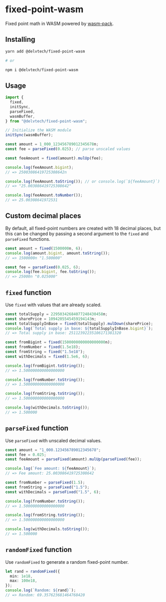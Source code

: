 # fixed-point-wasm

Fixed point math in WASM powered by [wasm-pack](https://github.com/rustwasm/wasm-pack).

## Installing

```sh
yarn add @delvtech/fixed-point-wasm

# or

npm i @delvtech/fixed-point-wasm
```

## Usage

```ts
import {
  fixed,
  initSync,
  parseFixed,
  wasmBuffer,
} from "@delvtech/fixed-point-wasm";

// Initialize the WASM module
initSync(wasmBuffer);

const amount = 1_000_123456789012345678n;
const fee = parseFixed(0.025); // parse unscaled values

const feeAmount = fixed(amount).mulUp(fee);

console.log(feeAmount.bigint);
// => 25003086419725308642n

console.log(feeAmount.toString()); // or console.log(`${feeAmount}`)
// => "25.003086419725308642"

console.log(feeAmount.toNumber());
// => 25.00308641972531
```

## Custom decimal places

By default, all fixed-point numbers are created with 18 decimal places, but this can be changed by passing a second argument to the `fixed` and `parseFixed` functions.

```ts
const amount = fixed(1500000n, 6);
console.log(amount.bigint, amount.toString());
// => 1500000n "1.500000"

const fee = parseFixed(0.025, 6);
console.log(fee.bigint, fee.toString());
// => 25000n "0.025000"
```

## `fixed` function

Use `fixed` with values that are already scaled.

```ts
const totalSupply = 22950342684077248430458n;
const sharePrice = 1094205545459194143n;
const totalSupplyInBase = fixed(totalSupply).mulDown(sharePrice);
console.log(`Total supply in base: ${totalSupplyInBase.bigint}`);
// => Total supply in base: 25112392235106171381320
```

```ts
const fromBigint = fixed(1500000000000000000n);
const fromNumber = fixed(1.5e18);
const fromString = fixed("1.5e18");
const withDecimals = fixed(1.5e6, 6);

console.log(fromBigint.toString());
// => 1.500000000000000000

console.log(fromNumber.toString());
// => 1.500000000000000000

console.log(fromString.toString());
// => 1.500000000000000000

console.log(withDecimals.toString());
// => 1.500000
```

## `parseFixed` function

Use `parseFixed` with unscaled decimal values.

```ts
const amount = "1_000.123456789012345678";
const fee = 0.025;
const feeAmount = parseFixed(amount).mulUp(parseFixed(fee));

console.log(`Fee amount: ${feeAmount}`);
// => Fee amount: 25.003086419725308642
```

```ts
const fromNumber = parseFixed(1.5);
const fromString = parseFixed("1.5");
const withDecimals = parseFixed("1.5", 6);

console.log(fromNumber.toString());
// => 1.500000000000000000

console.log(fromString.toString());
// => 1.500000000000000000

console.log(withDecimals.toString());
// => 1.500000
```

## `randomFixed` function

Use `randomFixed` to generate a random fixed-point number.

```ts
let rand = randomFixed({
  min: 1e18,
  max: 100e18,
});
console.log(`Random: ${rand}`);
// => Random: 69.357623681464768420
```
